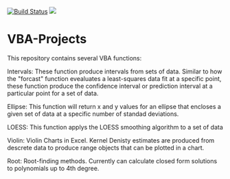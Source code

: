 [![Build Status](https://travis-ci.org/Beakerboy/VBA-Projects.svg?branch=master)](https://travis-ci.org/Beakerboy/VBA-Projects)
<a href="https://beakerboy.github.io/VBA-Projects/"><img src="https://img.shields.io/badge/code-documented-green.svg"/></a>

# VBA-Projects

This repository contains several VBA functions:

Intervals:
  These function produce intervals from sets of data. Similar to how the "forcast" function evealuates a least-squares data fit at a specific point, these function produce the confidence interval or prediction interval at a particular point for a set of data.
  
Ellipse:
  This function will return x and y values for an ellipse that encloses a given set of data at a specific number of standad deviations.
  
LOESS:
  This function applys the LOESS smoothing algorithm to a set of data
  
Violin:
  Violin Charts in Excel. Kernel Denisty estimates are produced from descrete data to produce range objects that can be plotted in a chart.
  
Root:
  Root-finding methods. Currently can calculate closed form solutions to polynomials up to 4th degree.
